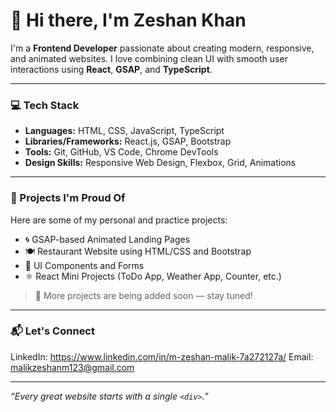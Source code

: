 # 👋 Hi there, I'm Zeshan Khan

I'm a **Frontend Developer** passionate about creating modern, responsive, and animated websites. I love combining clean UI with smooth user interactions using **React**, **GSAP**, and **TypeScript**.

---

### 💻 Tech Stack

- **Languages:** HTML, CSS, JavaScript, TypeScript  
- **Libraries/Frameworks:** React.js, GSAP, Bootstrap  
- **Tools:** Git, GitHub, VS Code, Chrome DevTools  
- **Design Skills:** Responsive Web Design, Flexbox, Grid, Animations  

---

### 🚀 Projects I'm Proud Of

Here are some of my personal and practice projects:

- 🌀 GSAP-based Animated Landing Pages  
- 🍽️ Restaurant Website using HTML/CSS and Bootstrap  
- 🧾 UI Components and Forms  
- ⚛️ React Mini Projects (ToDo App, Weather App, Counter, etc.)

> 📌 More projects are being added soon — stay tuned!

---

### 📬 Let's Connect

LinkedIn: https://www.linkedin.com/in/m-zeshan-malik-7a272127a/
Email:    malikzeshanm123@gmail.com

---

_“Every great website starts with a single `<div>`.”_
